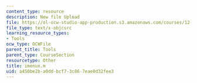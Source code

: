 ```yaml
---
content_type: resource
description: New file Upload
file: https://ol-ocw-studio-app-production.s3.amazonaws.com/courses/12-811-tropical-meteorology-spring-2011/a450be2ba0ddbcf73c867eae0d32fee3_imenux.m
file_type: text/x-objcsrc
learning_resource_types:
- Tools
ocw_type: OCWFile
parent_title: Tools
parent_type: CourseSection
resourcetype: Other
title: imenux.m
uid: a450be2b-a0dd-bcf7-3c86-7eae0d32fee3
---
```

